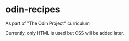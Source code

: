 # odin-recipes
As part of "The Odin Project" curriculum

Currently, only HTML is used but CSS will be added later.